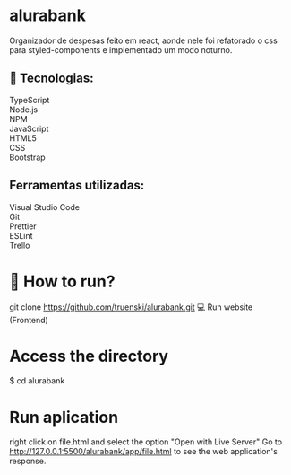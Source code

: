 # alurabank
Organizador de despesas feito em react, aonde nele foi refatorado o css para styled-components e implementado um modo noturno.

## 🚀 Tecnologias:

TypeScript <br/>
Node.js <br/>
NPM <br/>
JavaScript <br/>
HTML5 <br/>
CSS <br/>
Bootstrap
## Ferramentas utilizadas:

Visual Studio Code <br/>
Git <br/>
Prettier <br/>
ESLint <br/>
Trello <br/>
# 👷 How to run?
git clone https://github.com/truenski/alurabank.git
💻 Run website (Frontend)
# Access the directory
$ cd alurabank
# Run aplication
right click on file.html and select the option "Open with Live Server"
Go to http://127.0.0.1:5500/alurabank/app/file.html to see the web application's response.

